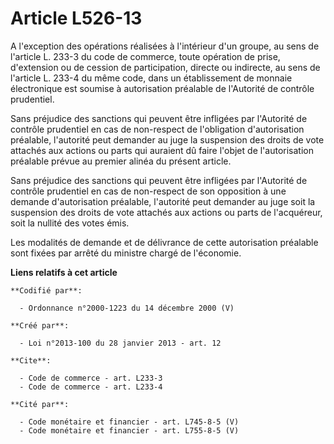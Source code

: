 # Article L526-13

A l'exception des opérations réalisées à l'intérieur d'un groupe, au sens de l'article L. 233-3 du code de commerce, toute
opération de prise, d'extension ou de cession de participation, directe ou indirecte, au sens de l'article L. 233-4 du même
code, dans un établissement de monnaie électronique est soumise à autorisation préalable de l'Autorité de contrôle
prudentiel. 

Sans préjudice des sanctions qui peuvent être infligées par l'Autorité de contrôle prudentiel en cas de non-respect de
l'obligation d'autorisation préalable, l'autorité peut demander au juge la suspension des droits de vote attachés aux actions
ou parts qui auraient dû faire l'objet de l'autorisation préalable prévue au premier alinéa du présent article. 

Sans préjudice des sanctions qui peuvent être infligées par l'Autorité de contrôle prudentiel en cas de non-respect de son
opposition à une demande d'autorisation préalable, l'autorité peut demander au juge soit la suspension des droits de vote
attachés aux actions ou parts de l'acquéreur, soit la nullité des votes émis. 

Les modalités de demande et de délivrance de cette autorisation préalable sont fixées par arrêté du ministre chargé de
l'économie.

**Liens relatifs à cet article**

	**Codifié par**:

	  - Ordonnance n°2000-1223 du 14 décembre 2000 (V)

	**Créé par**:

	  - Loi n°2013-100 du 28 janvier 2013 - art. 12

	**Cite**:

	  - Code de commerce - art. L233-3
	  - Code de commerce - art. L233-4

	**Cité par**:

	  - Code monétaire et financier - art. L745-8-5 (V)
	  - Code monétaire et financier - art. L755-8-5 (V)

